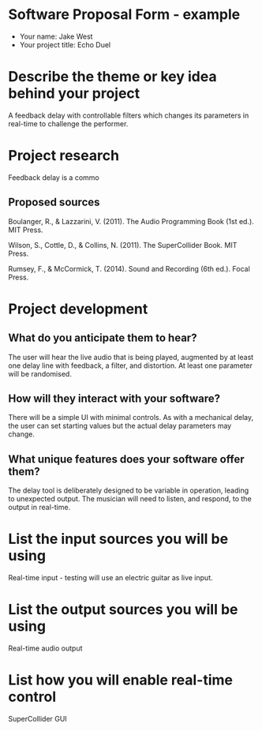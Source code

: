 # Software Proposal Form - example

- Your name: Jake West
- Your project title: Echo Duel

# Describe the theme or key idea behind your project
A feedback delay with controllable filters which changes its parameters in real-time to challenge the performer.

# Project research
Feedback delay is a commo
## Proposed sources

Boulanger, R., & Lazzarini, V. (2011). The Audio Programming Book (1st ed.). MIT Press.

Wilson, S., Cottle, D., & Collins, N. (2011). The SuperCollider Book. MIT Press.

Rumsey, F., & McCormick, T. (2014). Sound and Recording (6th ed.). Focal Press.

# Project development

## What do you anticipate them to hear?

The user will hear the live audio that is being played, augmented by at least one delay line with feedback, a filter, and distortion. At least one parameter will be randomised.

## How will they interact with your software?

There will be a simple UI with minimal controls. As with a mechanical delay, the user can set starting values but the actual delay parameters may change.

## What unique features does your software offer them?

The delay tool is deliberately designed to be variable in operation, leading to unexpected output. The musician will need to listen, and respond, to the output in real-time.

# List the input sources you will be using

Real-time input - testing will use an electric guitar as live input.

# List the output sources you will be using

Real-time audio output

# List how you will enable real-time control

SuperCollider GUI
